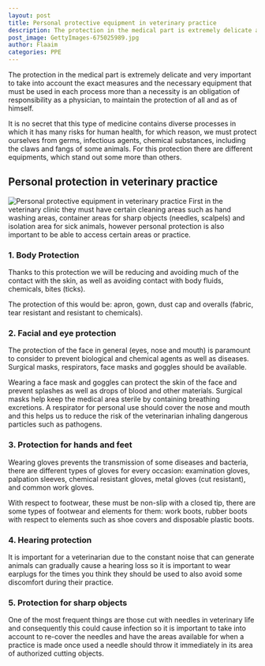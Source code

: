 ```yaml
---
layout: post
title: Personal protective equipment in veterinary practice
description: The protection in the medical part is extremely delicate and very important to take into account the exact measures and the necessary equipment that must be used in each process more than a necessity is an obligation of responsibility as a physician, to maintain the protection of all and as of himself.
post_image: GettyImages-675025989.jpg
author: Flaaim
categories: PPE
---
```


The protection in the medical part is extremely delicate and very important to take into account the exact measures and the necessary equipment that must be used in each process more than a necessity is an obligation of responsibility as a physician, to maintain the protection of all and as of himself.


It is no secret that this type of medicine contains diverse processes in which it has many risks for human health, for which reason, we must protect ourselves from germs, infectious agents, chemical substances, including the claws and fangs of some animals. For this protection there are different equipments, which stand out some more than others.


## Personal protection in veterinary practice

![Personal protective equipment in veterinary practice](https://safetyworkblog.com/assets/GettyImages-675025989.jpg)
First in the veterinary clinic they must have certain cleaning areas such as hand washing areas, container areas for sharp objects (needles, scalpels) and isolation area for sick animals, however personal protection is also important to be able to access certain areas or practice.


### 1. Body Protection


Thanks to this protection we will be reducing and avoiding much of the contact with the skin, as well as avoiding contact with body fluids, chemicals, bites (ticks).


The protection of this would be: apron, gown, dust cap and overalls (fabric, tear resistant and resistant to chemicals).


### 2. Facial and eye protection

The protection of the face in general (eyes, nose and mouth) is paramount to consider to prevent biological and chemical agents as well as diseases. Surgical masks, respirators, face masks and goggles should be available.


Wearing a face mask and goggles can protect the skin of the face and prevent splashes as well as drops of blood and other materials. Surgical masks help keep the medical area sterile by containing breathing excretions. A respirator for personal use should cover the nose and mouth and this helps us to reduce the risk of the veterinarian inhaling dangerous particles such as pathogens.


### 3. Protection for hands and feet


Wearing gloves prevents the transmission of some diseases and bacteria, there are different types of gloves for every occasion: examination gloves, palpation sleeves, chemical resistant gloves, metal gloves (cut resistant), and common work gloves.


With respect to footwear, these must be non-slip with a closed tip, there are some types of footwear and elements for them: work boots, rubber boots with respect to elements such as shoe covers and disposable plastic boots.


### 4. Hearing protection


It is important for a veterinarian due to the constant noise that can generate animals can gradually cause a hearing loss so it is important to wear earplugs for the times you think they should be used to also avoid some discomfort during their practice.


### 5. Protection for sharp objects


One of the most frequent things are those cut with needles in veterinary life and consequently this could cause infection so it is important to take into account to re-cover the needles and have the areas available for when a practice is made once used a needle should throw it immediately in its area of authorized cutting objects.
